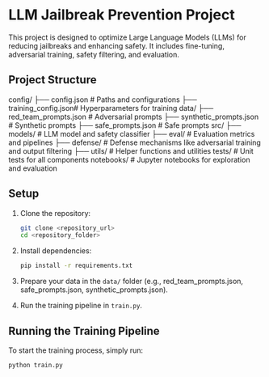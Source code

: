 # LLM Jailbreak Prevention Project

This project is designed to optimize Large Language Models (LLMs) for reducing jailbreaks and enhancing safety. It includes fine-tuning, adversarial training, safety filtering, and evaluation.

## Project Structure
config/
├── config.json # Paths and configurations
├── training_config.json# Hyperparameters for training
data/
├── red_team_prompts.json # Adversarial prompts
├── synthetic_prompts.json # Synthetic prompts
├── safe_prompts.json # Safe prompts
src/
├── models/ # LLM model and safety classifier
├── eval/ # Evaluation metrics and pipelines
├── defense/ # Defense mechanisms like adversarial training and output filtering
├── utils/ # Helper functions and utilities
tests/ # Unit tests for all components
notebooks/ # Jupyter notebooks for exploration and evaluation


## Setup

1. Clone the repository:
    ```bash
    git clone <repository_url>
    cd <repository_folder>
    ```

2. Install dependencies:
    ```bash
    pip install -r requirements.txt
    ```

3. Prepare your data in the `data/` folder (e.g., red_team_prompts.json, safe_prompts.json, synthetic_prompts.json).

4. Run the training pipeline in `train.py`.

## Running the Training Pipeline

To start the training process, simply run:

```bash
python train.py
